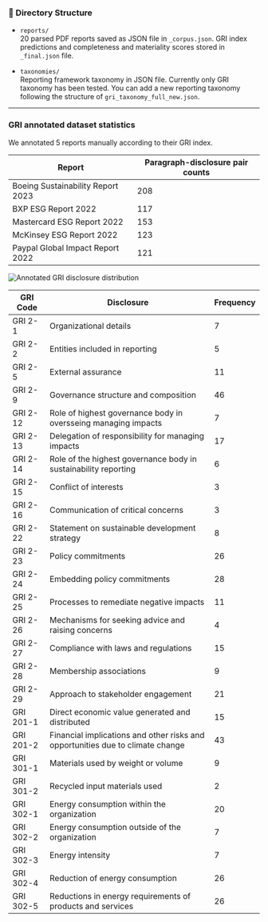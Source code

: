 ### 📂 Directory Structure
- `reports/`  
  20 parsed PDF reports saved as JSON file in `_corpus.json`. GRI index predictions and completeness and materiality scores stored in `_final.json` file.

- `taxonomies/`  
  Reporting framework taxonomy in JSON file. Currently only GRI taxonomy has been tested. You can add a new reporting taxonomy following the structure of `gri_taxonomy_full_new.json`.

---

### GRI annotated dataset statistics
We annotated 5 reports manually according to their GRI index.

| Report   | Paragraph-disclosure pair counts |
|----------|-----------|
| Boeing Sustainability Report 2023 | 208  |
| BXP ESG Report 2022 | 117        |
| Mastercard ESG Report 2022 | 153        |
| McKinsey ESG Report 2022 | 123       |
| Paypal Global Impact Report 2022 | 121        |


![Annotated GRI disclosure distribution](https://github.com/aidausmanova/reportGRI/tree/main/frontend/public/counts.png)

| GRI Code  | Disclosure | Frequency  |
|----------|-----------|-----|
| GRI 2-1 | Organizational details | 7 |
| GRI 2-2 | Entities included in reporting| 5|
| GRI 2-5 | External assurance        | 11|
| GRI 2-9 | Governance structure and composition        | 46|
| GRI 2-12 | Role of highest governance body in oversseing managing impacts       | 7 |
| GRI 2-13| Delegation of responsibility for managing impacts        | 17|
| GRI 2-14 | Role of the highest governance body in sustainability reporting       | 6|
| GRI 2-15 | Conflict of interests | 3|
| GRI 2-16 | Communication of critical concerns        | 3|
| GRI 2-22 | Statement on sustainable development strategy        | 8|
| GRI 2-23 | Policy commitments        | 26|
| GRI 2-24 | Embedding policy commitments        | 28|
| GRI 2-25 | Processes to remediate negative impacts        | 11|
| GRI 2-26 | Mechanisms for seeking advice and raising concerns        | 4|
| GRI 2-27 | Compliance with laws and regulations        | 15|
| GRI 2-28 | Membership associations        | 9|
| GRI 2-29 | Approach to stakeholder engagement        | 21|
| GRI 201-1 | Direct economic value generated and distributed        | 15|
| GRI 201-2 | Financial implications and other risks and opportunities due to climate change        | 43|
| GRI 301-1 | Materials used by weight or volume        | 9|
| GRI 301-2 | Recycled input materials used        | 2|
| GRI 302-1 | Energy consumption within the organization        | 20|
| GRI 302-2 | Energy consumption outside of the organization        | 7|
| GRI 302-3 | Energy intensity        | 7|
| GRI 302-4 | Reduction of energy consumption        | 26|
| GRI 302-5 | Reductions in energy requirements of products and services        | 26|
